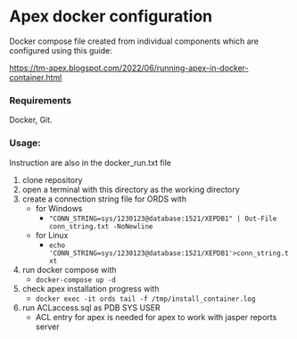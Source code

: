# Apex docker configuration

Docker compose file created from individual components which are configured using this guide:

<https://tm-apex.blogspot.com/2022/06/running-apex-in-docker-container.html>

### Requirements

Docker, Git.


### Usage:

Instruction are also in the docker_run.txt file

1. clone repository
2. open a terminal with this directory as the working directory
3. create a connection string file for ORDS with 
   + for Windows
     - `"CONN_STRING=sys/1230123@database:1521/XEPDB1" | Out-File conn_string.txt -NoNewline`
   + for Linux
     - `echo 'CONN_STRING=sys/1230123@database:1521/XEPDB1'>conn_string.txt`
4. run docker compose with
   + `docker-compose up -d`
5. check apex installation progress with 
    + `docker exec -it ords tail -f /tmp/install_container.log`
6. run ACLaccess.sql as PDB SYS USER
    + ACL entry for apex is needed for apex to work with jasper reports server
